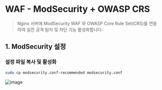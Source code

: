 # WAF - ModSecurity + OWASP CRS

> Nginx 서버에 ModSecurity WAF 와 OWASP Core Rule Set(CRS)를 연동하여 실전 공격 탐지 및 차단 기능 활성화합니다.

## 1. ModSecurity 설정
### 설정 파일 복사 및 활성화
```bash
sudo cp modsecurity.conf-recommended modsecurity.conf
```
![image](https://github.com/user-attachments/assets/8836a4d1-50ce-4446-893b-e0081e153527)
